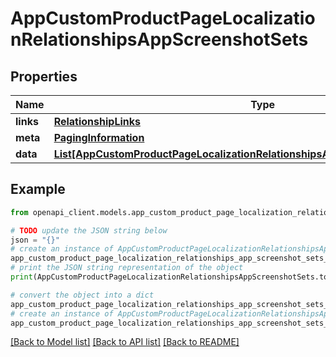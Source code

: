 # AppCustomProductPageLocalizationRelationshipsAppScreenshotSets


## Properties

Name | Type | Description | Notes
------------ | ------------- | ------------- | -------------
**links** | [**RelationshipLinks**](RelationshipLinks.md) |  | [optional] 
**meta** | [**PagingInformation**](PagingInformation.md) |  | [optional] 
**data** | [**List[AppCustomProductPageLocalizationRelationshipsAppScreenshotSetsDataInner]**](AppCustomProductPageLocalizationRelationshipsAppScreenshotSetsDataInner.md) |  | [optional] 

## Example

```python
from openapi_client.models.app_custom_product_page_localization_relationships_app_screenshot_sets import AppCustomProductPageLocalizationRelationshipsAppScreenshotSets

# TODO update the JSON string below
json = "{}"
# create an instance of AppCustomProductPageLocalizationRelationshipsAppScreenshotSets from a JSON string
app_custom_product_page_localization_relationships_app_screenshot_sets_instance = AppCustomProductPageLocalizationRelationshipsAppScreenshotSets.from_json(json)
# print the JSON string representation of the object
print(AppCustomProductPageLocalizationRelationshipsAppScreenshotSets.to_json())

# convert the object into a dict
app_custom_product_page_localization_relationships_app_screenshot_sets_dict = app_custom_product_page_localization_relationships_app_screenshot_sets_instance.to_dict()
# create an instance of AppCustomProductPageLocalizationRelationshipsAppScreenshotSets from a dict
app_custom_product_page_localization_relationships_app_screenshot_sets_from_dict = AppCustomProductPageLocalizationRelationshipsAppScreenshotSets.from_dict(app_custom_product_page_localization_relationships_app_screenshot_sets_dict)
```
[[Back to Model list]](../README.md#documentation-for-models) [[Back to API list]](../README.md#documentation-for-api-endpoints) [[Back to README]](../README.md)


